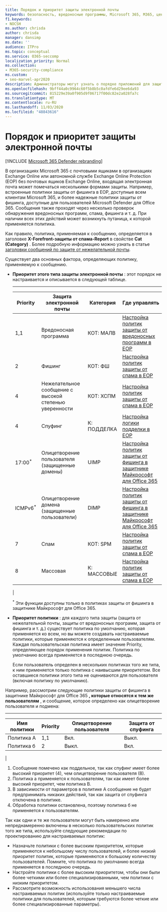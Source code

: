 ```yaml
---
title: Порядок и приоритет защиты электронной почты
keywords: безопасность, вредоносные программы, Microsoft 365, M365, центр обеспечения безопасности, ATP, пакет ATP ATP, Office 365 ATP, Azure ATP
f1.keywords:
- NOCSH
ms.author: chrisda
author: chrisda
manager: dansimp
ms.date: ''
audience: ITPro
ms.topic: conceptual
ms.service: O365-seccomp
localization_priority: Normal
ms.collection:
- M365-security-compliance
ms.custom:
- seo-marvel-apr2020
description: Администраторы могут узнать о порядке приложений для защиты в Exchange Online Protection (EOP), а также о том, как значение приоритета в политиках защиты определяет применяемую политику.
ms.openlocfilehash: 9bff44a0c9964c60f5b8b5c0afdfe6d29ee6da93
ms.sourcegitcommit: 815229e39a0f905d9f06717f00dc82e2a028fa7c
ms.translationtype: MT
ms.contentlocale: ru-RU
ms.lasthandoff: 11/03/2020
ms.locfileid: "48843616"
---
```

# <a name="order-and-precedence-of-email-protection"></a>Порядок и приоритет защиты электронной почты

[!INCLUDE [Microsoft 365 Defender rebranding](../includes/microsoft-defender-for-office.md)]


В организациях Microsoft 365 с почтовыми ящиками в организациях Exchange Online или автономной службе Exchange Online Protection (EOP) без почтовых ящиков Exchange Online, входящая электронная почта может помечаться несколькими формами защиты. Например, встроенные политики защиты от фишинга в EOP, доступные всем клиентам Microsoft 365, и более надежные политики защиты от фишинга, доступные для пользователей Microsoft Defender для Office 365. Сообщения также проходят через несколько проверок обнаружения вредоносных программ, спама, фишинга и т. д. При наличии всех этих действий может возникнуть путаница, к которой применяется политика.

Как правило, политика, применяемая к сообщению, определяется в заголовке **X-Forefront-защиты от спама-Report** в свойстве **Cat (Category)** . Более подробную информацию можно узнать в статье [заголовки сообщений по защите от нежелательной почты](anti-spam-message-headers.md).

Существует два основных фактора, определяющих политику, применяемую к сообщению.

- **Приоритет этого типа защиты электронной почты** : этот порядок не настраивается и описывается в следующей таблице.

  ****

  |Priority|Защита электронной почты|Категория|Где управлять|
  |---|---|---|---|
  |1,1|Вредоносная программа|КОТ: МАЛВ|[Настройка политик защиты от вредоносных программ в EOP](configure-anti-malware-policies.md)|
  |2|Фишинг|КОТ: ФШ|[Настройка политик защиты от спама в EOP](configure-your-spam-filter-policies.md)|
  |4|Нежелательное сообщение с высокой степенью уверенности|КОТ: ХСПМ|[Настройка политик защиты от спама в EOP](configure-your-spam-filter-policies.md)|
  |4 |Спуфинг|К: ПОДДЕЛКА|[Настройка логики подделки в EOP](learn-about-spoof-intelligence.md)|
  |17:00<sup>\*</sup>|Олицетворение пользователя (защищенные домены)|UIMP|[Настройка политик защиты от фишинга в защитнике Майкрософт для Office 365](configure-atp-anti-phishing-policies.md)|
  |ICMPv6<sup>\*</sup>|Олицетворение домена (защищенные пользователи)|DIMP|[Настройка политик защиты от фишинга в защитнике Майкрософт для Office 365](configure-atp-anti-phishing-policies.md)|
  |7 |Спам|КОТ: SPM|[Настройка политик защиты от спама в EOP](configure-your-spam-filter-policies.md)|
  |8 |Массовая|К: МАССОВЫЕ|[Настройка политик защиты от спама в EOP](configure-your-spam-filter-policies.md)|
  |

  <sup>\*</sup> Эти функции доступны только в политиках защиты от фишинга в защитнике Майкрософт для Office 365.

- **Приоритет политики** : для каждого типа защиты (защита от нежелательной почты, защиты от вредоносных программ, защита от фишинга и т. д.) существует политика по умолчанию, которая применяется ко всем, но вы можете создавать настраиваемые политики, которые применяются к определенным пользователям. Каждая пользовательская политика имеет значение Priority, определяющее порядок применения политик. Политика по умолчанию всегда применяется в последнюю очередь.

  Если пользователь определен в нескольких политиках того же типа, к ним применяется только политика с наивысшим приоритетом. Все оставшиеся политики этого типа не оцениваются для пользователя (включая политику по умолчанию).

Например, рассмотрим следующие политики защиты от фишинга в защитнике Майкрософт для Office 365 **, которые относятся к тем же пользователям** , и сообщение, которое определено как олицетворение пользователя и подмена:

  ****

  |Имя политики|Priority|Олицетворение пользователя|Защита от спуфинга|
  |---|---|---|---|
  |Политика A|1,1|Вкл.|Выкл.|
  |Политика б|2|Выкл.|Вкл.|
  |

1. Сообщение помечено как поддельное, так как спуфинг имеет более высокий приоритет (4), чем олицетворение пользователя (8).
2. Политика а применяется к пользователям, так как имеет более высокий приоритет, чем политика B.
3. В зависимости от параметров в политике A сообщение не будет предпринимать никаких действий, так как защита от спуфинга отключена в политике.
4. Обработка политики остановлена, поэтому политика б не применяется к пользователям.

Так как одни и те же пользователи могут быть намеренно или непреднамеренно включены в несколько пользовательских политик того же типа, используйте следующие рекомендации по проектированию для настраиваемых политик:

- Назначьте политики с более высоким приоритетом, которые применяются к небольшому числу пользователей, и более низкий приоритет политик, которые применяются к большому количеству пользователей. Помните, что политика по умолчанию всегда применяется в последнюю очередь.
- Настройте политики с более высоким приоритетом, чтобы они были более четкими или более специализированными, чем политики с низким приоритетом.
- Рассмотрите возможность использования меньшего числа настраиваемых политик (используйте только настраиваемые политики для пользователей, которым требуются более четкие или более специализированные параметры).
